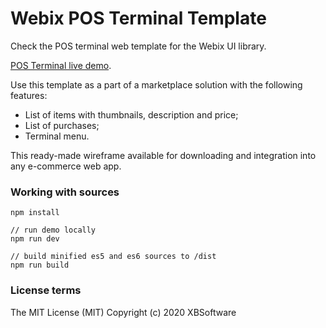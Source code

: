 Webix POS Terminal Template
============

Check the POS terminal web template for the Webix UI library. 

[POS Terminal live demo](https://webix-hub.github.io/pos-terminal-template/dist/es5/index.html).

Use this template as a part of a marketplace solution with the following features:

- List of items with thumbnails, description and price;
- List of purchases;
- Terminal menu.
 
This ready-made wireframe available for downloading and integration into any e-commerce web app. 

### Working with sources

```
npm install

// run demo locally
npm run dev

// build minified es5 and es6 sources to /dist
npm run build
```

### License terms

The MIT License (MIT)
Copyright (c) 2020 XBSoftware